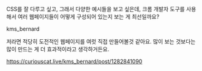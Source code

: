 CSS를 잘 다루고 싶고, 그래서 다양한 예시들을 보고 싶은데, 크롬 개발자 도구를 사용해서 여러 웹페이지들이 어떻게 구성되어 있는지 보는 게 최선일까요?

kms_bernard

저라면 적당히 도전적인 웹페이지를 여럿 직접 만들어볼것 같아요. 많이 보는 것보다는 많이 만드는 게 더 효과적이라고 생각하거든요.

https://curiouscat.live/kms_bernard/post/1282841090

